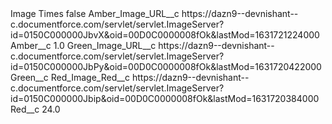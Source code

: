 <?xml version="1.0" encoding="UTF-8"?>
<CustomMetadata xmlns="http://soap.sforce.com/2006/04/metadata" xmlns:xsi="http://www.w3.org/2001/XMLSchema-instance" xmlns:xsd="http://www.w3.org/2001/XMLSchema">
    <label>Image Times</label>
    <protected>false</protected>
    <values>
        <field>Amber_Image_URL__c</field>
        <value xsi:type="xsd:string">https://dazn9--devnishant--c.documentforce.com/servlet/servlet.ImageServer?id=0150C000000JbvX&amp;oid=00D0C0000008fOk&amp;lastMod=1631721224000</value>
    </values>
    <values>
        <field>Amber__c</field>
        <value xsi:type="xsd:double">1.0</value>
    </values>
    <values>
        <field>Green_Image_URL__c</field>
        <value xsi:type="xsd:string">https://dazn9--devnishant--c.documentforce.com/servlet/servlet.ImageServer?id=0150C000000JbPy&amp;oid=00D0C0000008fOk&amp;lastMod=1631720422000</value>
    </values>
    <values>
        <field>Green__c</field>
        <value xsi:nil="true"/>
    </values>
    <values>
        <field>Red_Image_Red__c</field>
        <value xsi:type="xsd:string">https://dazn9--devnishant--c.documentforce.com/servlet/servlet.ImageServer?id=0150C000000Jbip&amp;oid=00D0C0000008fOk&amp;lastMod=1631720384000</value>
    </values>
    <values>
        <field>Red__c</field>
        <value xsi:type="xsd:double">24.0</value>
    </values>
</CustomMetadata>
